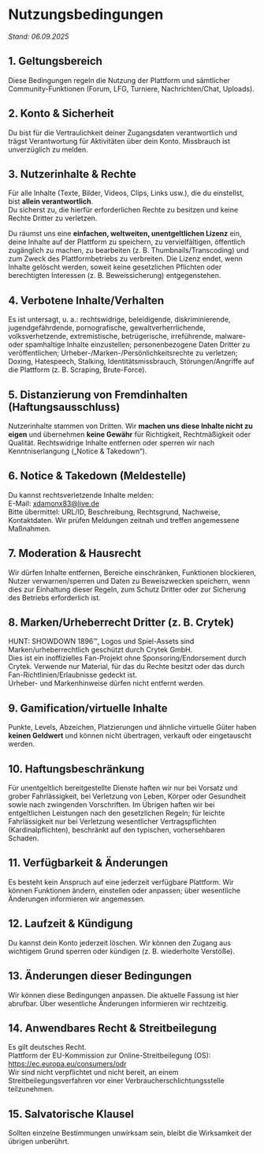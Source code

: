 # Nutzungsbedingungen

*Stand: 06.09.2025*

## 1. Geltungsbereich
Diese Bedingungen regeln die Nutzung der Plattform und sämtlicher Community-Funktionen (Forum, LFG, Turniere, Nachrichten/Chat, Uploads).

## 2. Konto & Sicherheit
Du bist für die Vertraulichkeit deiner Zugangsdaten verantwortlich und trägst Verantwortung für Aktivitäten über dein Konto. Missbrauch ist unverzüglich zu melden.

## 3. Nutzerinhalte & Rechte
Für alle Inhalte (Texte, Bilder, Videos, Clips, Links usw.), die du einstellst, bist **allein verantwortlich**.  
Du sicherst zu, die hierfür erforderlichen Rechte zu besitzen und keine Rechte Dritter zu verletzen.

Du räumst uns eine **einfachen, weltweiten, unentgeltlichen Lizenz** ein, deine Inhalte auf der Plattform zu speichern, zu vervielfältigen, öffentlich zugänglich zu machen, zu bearbeiten (z. B. Thumbnails/Transcoding) und zum Zweck des Plattformbetriebs zu verbreiten. Die Lizenz endet, wenn Inhalte gelöscht werden, soweit keine gesetzlichen Pflichten oder berechtigten Interessen (z. B. Beweissicherung) entgegenstehen.

## 4. Verbotene Inhalte/Verhalten
Es ist untersagt, u. a.: rechtswidrige, beleidigende, diskriminierende, jugendgefährdende, pornografische, gewaltverherrlichende, volksverhetzende, extremistische, betrügerische, irreführende, malware- oder spamhaltige Inhalte einzustellen; personenbezogene Daten Dritter zu veröffentlichen; Urheber-/Marken-/Persönlichkeitsrechte zu verletzen; Doxing, Hatespeech, Stalking, Identitätsmissbrauch, Störungen/Angriffe auf die Plattform (z. B. Scraping, Brute-Force).

## 5. Distanzierung von Fremdinhalten (Haftungsausschluss)
Nutzerinhalte stammen von Dritten. Wir **machen uns diese Inhalte nicht zu eigen** und übernehmen **keine Gewähr** für Richtigkeit, Rechtmäßigkeit oder Qualität. Rechtswidrige Inhalte entfernen oder sperren wir nach Kenntniserlangung („Notice & Takedown“).

## 6. Notice & Takedown (Meldestelle)
Du kannst rechtsverletzende Inhalte melden:  
E-Mail: xdamonx83@live.de  
Bitte übermittel: URL/ID, Beschreibung, Rechtsgrund, Nachweise, Kontaktdaten. Wir prüfen Meldungen zeitnah und treffen angemessene Maßnahmen.

## 7. Moderation & Hausrecht
Wir dürfen Inhalte entfernen, Bereiche einschränken, Funktionen blockieren, Nutzer verwarnen/sperren und Daten zu Beweiszwecken speichern, wenn dies zur Einhaltung dieser Regeln, zum Schutz Dritter oder zur Sicherung des Betriebs erforderlich ist.

## 8. Marken/Urheberrecht Dritter (z. B. Crytek)
HUNT: SHOWDOWN 1896™, Logos und Spiel-Assets sind Marken/urheberrechtlich geschützt durch Crytek GmbH.  
Dies ist ein inoffizielles Fan-Projekt ohne Sponsoring/Endorsement durch Crytek. Verwende nur Material, für das du Rechte besitzt oder das durch Fan-Richtlinien/Erlaubnisse gedeckt ist.  
Urheber- und Markenhinweise dürfen nicht entfernt werden.

## 9. Gamification/virtuelle Inhalte
Punkte, Levels, Abzeichen, Platzierungen und ähnliche virtuelle Güter haben **keinen Geldwert** und können nicht übertragen, verkauft oder eingetauscht werden.

## 10. Haftungsbeschränkung
Für unentgeltlich bereitgestellte Dienste haften wir nur bei Vorsatz und grober Fahrlässigkeit, bei Verletzung von Leben, Körper oder Gesundheit sowie nach zwingenden Vorschriften. Im Übrigen haften wir bei entgeltlichen Leistungen nach den gesetzlichen Regeln; für leichte Fahrlässigkeit nur bei Verletzung wesentlicher Vertragspflichten (Kardinalpflichten), beschränkt auf den typischen, vorhersehbaren Schaden.

## 11. Verfügbarkeit & Änderungen
Es besteht kein Anspruch auf eine jederzeit verfügbare Plattform. Wir können Funktionen ändern, einstellen oder anpassen; über wesentliche Änderungen informieren wir angemessen.

## 12. Laufzeit & Kündigung
Du kannst dein Konto jederzeit löschen. Wir können den Zugang aus wichtigem Grund sperren oder kündigen (z. B. wiederholte Verstöße).

## 13. Änderungen dieser Bedingungen
Wir können diese Bedingungen anpassen. Die aktuelle Fassung ist hier abrufbar. Über wesentliche Änderungen informieren wir rechtzeitig.

## 14. Anwendbares Recht & Streitbeilegung
Es gilt deutsches Recht.  
Plattform der EU-Kommission zur Online-Streitbeilegung (OS): https://ec.europa.eu/consumers/odr  
Wir sind nicht verpflichtet und nicht bereit, an einem Streitbeilegungsverfahren vor einer Verbraucherschlichtungsstelle teilzunehmen.

## 15. Salvatorische Klausel
Sollten einzelne Bestimmungen unwirksam sein, bleibt die Wirksamkeit der übrigen unberührt.
